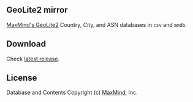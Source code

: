 ## GeoLite2 mirror
[MaxMind's GeoLite2](https://dev.maxmind.com/geoip/geoip2/geolite2/) Country, City, and ASN databases in `csv` and `mmdb`.

## Download
Check [latest release](https://github.com/xyjl-ly/GetLit-DB/releases/latest).

## License
Database and Contents Copyright (c) [MaxMind](https://www.maxmind.com/), Inc.
